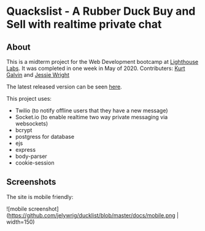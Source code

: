 Quackslist - A Rubber Duck Buy and Sell with realtime private chat
=========

## About
This is a midterm project for the Web Development bootcamp at [Lighthouse Labs](https://www.lighthouselabs.ca). It was completed in one week in May of 2020.
Contributers: [Kurt Galvin](https://github.com/kurtgalvin) and [Jessie Wright](https://github.com/jelywrig)

The latest released version can be seen [here](https://quackslist.herokuapp.com/).

This project uses:
* Twilio (to notify offline users that they have a new message)
* Socket.io (to enable realtime two way private messaging via websockets)
* bcrypt
* postgress for database
* ejs
* express
* body-parser
* cookie-session

## Screenshots
The site is mobile friendly:

![mobile screenshot](https://github.com/jelywrig/ducklist/blob/master/docs/mobile.png | width=150)
 